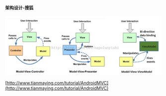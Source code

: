 #### 架构设计-搜狐

![](picture/architucture.png)

[http://www.tianmaying.com/tutorial/AndroidMVC](http://www.tianmaying.com/tutorial/AndroidMVC)
